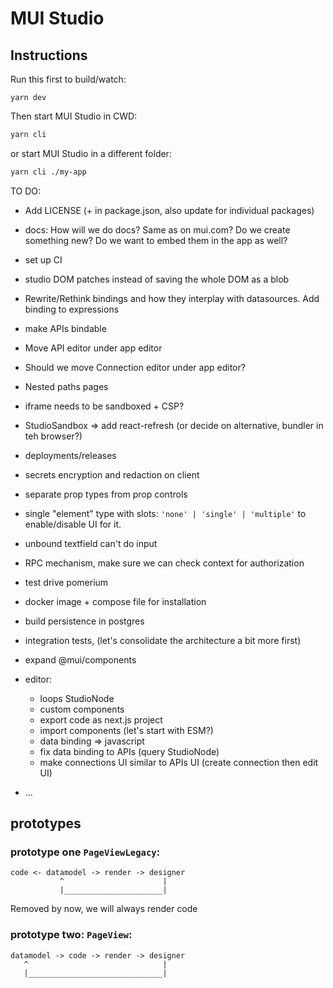 # MUI Studio

## Instructions

Run this first to build/watch:

```
yarn dev
```

Then start MUI Studio in CWD:

```sh
yarn cli
```

or start MUI Studio in a different folder:

```sh
yarn cli ./my-app
```

TO DO:

- Add LICENSE (+ in package.json, also update for individual packages)
- docs: How will we do docs? Same as on mui.com? Do we create something new? Do we want to embed them in the app as well?
- set up CI
- studio DOM patches instead of saving the whole DOM as a blob
- Rewrite/Rethink bindings and how they interplay with datasources. Add binding to expressions
- make APIs bindable
- Move API editor under app editor
- Should we move Connection editor under app editor?
- Nested paths pages
- iframe needs to be sandboxed + CSP?
- StudioSandbox => add react-refresh (or decide on alternative, bundler in teh browser?)
- deployments/releases
- secrets encryption and redaction on client

- separate prop types from prop controls
- single "element" type with slots: `'none' | 'single' | 'multiple'` to enable/disable UI for it.

- unbound textfield can't do input
- RPC mechanism, make sure we can check context for authorization
- test drive pomerium

- docker image + compose file for installation
- build persistence in postgres
- integration tests, (let's consolidate the architecture a bit more first)
- expand @mui/components
- editor:
  - loops StudioNode
  - custom components
  - export code as next.js project
  - import components (let's start with ESM?)
  - data binding => javascript
  - fix data binding to APIs (query StudioNode)
  - make connections UI similar to APIs UI (create connection then edit UI)
- ...

## prototypes

### prototype one `PageViewLegacy`:

```
code <- datamodel -> render -> designer
           ^                      |
           |______________________|
```

Removed by now, we will always render code

### prototype two: `PageView`:

```
datamodel -> code -> render -> designer
   ^                              |
   |______________________________|
```
